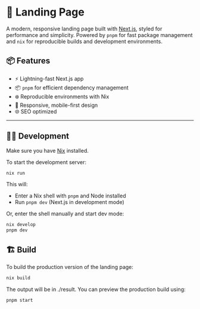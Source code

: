 
# 🚀 Landing Page

A modern, responsive landing page built with [Next.js](https://nextjs.org/), styled for performance and simplicity. Powered by `pnpm` for fast package management and `nix` for reproducible builds and development environments.

## 📦 Features

- ⚡ Lightning-fast Next.js app
- 📦 `pnpm` for efficient dependency management
- ❄️ Reproducible environments with Nix
- 📱 Responsive, mobile-first design
- 🌐 SEO optimized

---

## 🧑‍💻 Development

Make sure you have [Nix](https://nixos.org/) installed.

To start the development server:

```bash
nix run
```

This will:
- Enter a Nix shell with `pnpm` and Node installed
- Run `pnpm dev` (Next.js in development mode)

Or, enter the shell manually and start dev mode:

```bash
nix develop
pnpm dev
```

## 🏗️ Build

To build the production version of the landing page:
```bash
nix build
```
The output will be in ./result. You can preview the production build using:
```
pnpm start
```
